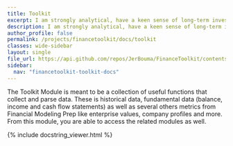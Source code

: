 ```yaml
---
title: Toolkit
excerpt: I am strongly analytical, have a keen sense of long-term investment strategy and have a “can do” attitude. This is proven by my achievements within the Finance domain by working as an ALM Advisor at PGGM, one of the largest pension funds in the Netherlands, and working as a Product Manager for OpenBB, a fintech start-up democratising access to investment research. Furthermore, I have a strong educational background in Finance, CFA level 1 and the post-master education titled Registered Financial Analyst (VBA/RBA) completed. This education not only discusses much of the relevant theory but also gives many examples of how these theories are currently applied within a multitude of different investment organisations.
description: I am strongly analytical, have a keen sense of long-term investment strategy and have a “can do” attitude. This is proven by my achievements within the Finance domain by working as an ALM Advisor at PGGM, one of the largest pension funds in the Netherlands, and working as a Product Manager for OpenBB, a fintech start-up democratising access to investment research. Furthermore, I have a strong educational background in Finance, CFA level 1 and the post-master education titled Registered Financial Analyst (VBA/RBA) completed. This education not only discusses much of the relevant theory but also gives many examples of how these theories are currently applied within a multitude of different investment organisations.
author_profile: false
permalink: /projects/financetoolkit/docs/toolkit
classes: wide-sidebar
layout: single
file_url: https://api.github.com/repos/JerBouma/FinanceToolkit/contents/financetoolkit/base/toolkit_controller.py
sidebar:
  nav: "financetoolkit-toolkit-docs"
---
```


The Toolkit Module is meant to be a collection of useful functions that collect and parse data. These is historical data, fundamental data (balance, income and cash flow statements) as well as several others metrics from Financial Modeling Prep like enterprise values, company profiles and more. From this module, you are able to access the related modules as well.

{% include docstring_viewer.html %}

